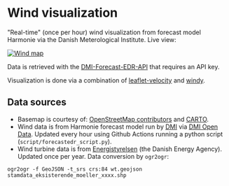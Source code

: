 # Wind visualization
"Real-time" (once per hour) wind visualization from forecast model Harmonie via the Danish Meterological Institute. Live view:

[![Wind map](windmap.png)](https://wind.olly.dk)

Data is retrieved with the [DMI-Forecast-EDR-API](https://github.com/1oly/dmi-forecast-edr) that requires an API key.

Visualization is done via a combination of [leaflet-velocity](https://github.com/onaci/leaflet-velocity) and [windy](https://github.com/Wolfrax/windy). 

## Data sources
- Basemap is courtesy of: [OpenStreetMap contributors](https://www.openstreetmap.org/copyright) and [CARTO](https://carto.com/attributions).  
- Wind data is from Harmonie forecast model run by [DMI](https://www.dmi.dk) via [DMI Open Data](https://confluence.govcloud.dk/display/FDAPI/Danish+Meteorological+Institute+-+Open+Data). Updated every hour using Github Actions running a python script (`script/forecastedr_script.py`).
- Wind turbine data is from [Energistyrelsen](https://ens.dk/service/statistik-data-noegletal-og-kort/download-gis-filer) (the Danish Energy Agency). Updated once per year. Data conversion by `ogr2ogr`:
```
ogr2ogr -f GeoJSON -t_srs crs:84 wt.geojson stamdata_eksisterende_moeller_xxxx.shp
```
